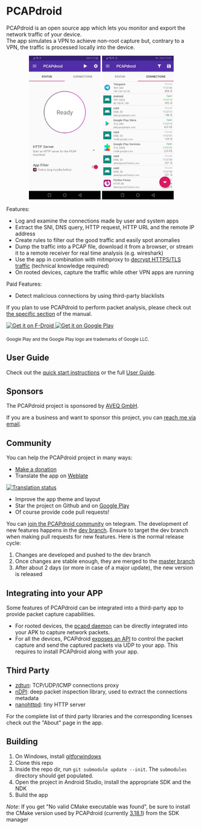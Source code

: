 # PCAPdroid

PCAPdroid is an open source app which lets you monitor and export the network traffic of your device. \
The app simulates a VPN to achieve non-root capture but, contrary to a VPN, the traffic is processed locally into the device.

<p align="center">
<img src="https://raw.githubusercontent.com/emanuele-f/PCAPdroid/master/fastlane/metadata/android/en-US/images/phoneScreenshots/1.jpg" width="190" />
<img src="https://raw.githubusercontent.com/emanuele-f/PCAPdroid/master/fastlane/metadata/android/en-US/images/phoneScreenshots/2.jpg" width="190" />
</p>

Features:

- Log and examine the connections made by user and system apps
- Extract the SNI, DNS query, HTTP request, HTTP URL and the remote IP address
- Create rules to filter out the good traffic and easily spot anomalies
- Dump the traffic into a PCAP file, download it from a browser, or stream it to a remote receiver for real time analysis (e.g. wireshark)
- Use the app in combination with mitmproxy to [decrypt HTTPS/TLS traffic](https://emanuele-f.github.io/PCAPdroid/tls_decryption) (technical knowledge required)
- On rooted devices, capture the traffic while other VPN apps are running

Paid Features:

- Detect malicious connections by using third-party blacklists

If you plan to use PCAPdroid to perform packet analysis, please check out <a href='https://emanuele-f.github.io/PCAPdroid/quick_start#14-packet-analysis'>the specific section</a> of the manual.

<a href="https://f-droid.org/packages/com.emanuelef.remote_capture">
    <img src="https://fdroid.gitlab.io/artwork/badge/get-it-on.png"
    alt="Get it on F-Droid"
    height="80">
</a> <a href='https://play.google.com/store/apps/details?id=com.emanuelef.remote_capture'><img height="80" alt='Get it on Google Play' src='https://play.google.com/intl/en_us/badges/static/images/badges/en_badge_web_generic.png'/></a>

<sub>Google Play and the Google Play logo are trademarks of Google LLC.</sub>

## User Guide

Check out the [quick start instructions](https://emanuele-f.github.io/PCAPdroid/quick_start) or the full [User Guide](https://emanuele-f.github.io/PCAPdroid).

## Sponsors

The PCAPdroid project is sponsored by [AVEQ GmbH](https://aveq.info).

If you are a business and want to sponsor this project, you can [reach me via email](mailto:black.silver@hotmail.it?subject=PCAPdroid%20sponsorship).

## Community

You can help the PCAPdroid project in many ways:

- [Make a donation](https://emanuele-f.github.io/PCAPdroid/donate)
- Translate the app on [Weblate](https://hosted.weblate.org/engage/pcapdroid/)
<a href="https://hosted.weblate.org/engage/pcapdroid/">
  <img src="https://hosted.weblate.org/widgets/pcapdroid/-/app/multi-auto.svg" alt="Translation status" />
</a>

- Improve the app theme and layout
- Star the project on Github and on [Google Play](https://play.google.com/store/apps/details?id=com.emanuelef.remote_capture)
- Of course provide code pull requests!

You can [join the PCAPdroid community](https://t.me/PCAPdroid) on telegram.
The development of new features happens in the [dev branch](https://github.com/emanuele-f/PCAPdroid/tree/dev). Ensure to target the dev branch when making pull requests for new features. Here is the normal release cycle:

1. Changes are developed and pushed to the dev branch
2. Once changes are stable enough, they are merged to the [master branch](https://github.com/emanuele-f/PCAPdroid/tree/master)
3. After about 2 days (or more in case of a major update), the new version is released

## Integrating into your APP

Some features of PCAPdroid can be integrated into a third-party app to provide packet capture capabilities.

- For rooted devices, the [pcapd daemon](https://github.com/emanuele-f/PCAPdroid/tree/master/app/src/main/jni/pcapd) can be directly integrated into your APK to capture network packets.
- For all the devices, PCAPdroid [exposes an API](https://github.com/emanuele-f/PCAPdroid/blob/master/docs/app_api.md) to control the packet capture and send the captured packets via UDP to your app. This requires to install PCAPdroid along with your app.

## Third Party

- [zdtun](https://github.com/emanuele-f/zdtun): TCP/UDP/ICMP connections proxy
- [nDPI](https://github.com/ntop/nDPI): deep packet inspection library, used to extract the connections metadata
- [nanohttpd](https://github.com/NanoHttpd/nanohttpd): tiny HTTP server

For the complete list of third party libraries and the corresponding licenses check out the "About" page in the app.

## Building

1. On Windows, install [gitforwindows](https://gitforwindows.org)
2. Clone this repo
3. Inside the repo dir, run `git submodule update --init`. The `submodules` directory should get populated.
4. Open the project in Android Studio, install the appropriate SDK and the NDK
5. Build the app

*Note*: If you get "No valid CMake executable was found", be sure to install the CMake version used by PCAPdroid (currently [3.18.1](https://github.com/emanuele-f/PCAPdroid/blob/master/app/build.gradle)) from the SDK manager

